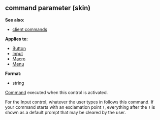 ## command parameter (skin)
**See also:**
*   [client commands](/%7Bskin%7D/commands)
<!-- -->
**Applies to:**
*   [Button](/%7Bskin%7D/control/button)
*   [Input](/%7Bskin%7D/control/input)
*   [Macro](/%7Bskin%7D/control/macro)
*   [Menu](/%7Bskin%7D/control/menu)
<!-- -->
**Format:**
*   string


[Command](/%7Bskin%7D/commands) executed when this control is
activated. 

For the Input control, whatever the user types in
follows this command. If your command starts with an exclamation point
`!`, everything after the `!` is shown as a default prompt that may be
cleared by the user.